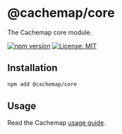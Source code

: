 # @cachemap/core

The Cachemap core module.

[![npm version](https://badge.fury.io/js/%40cachemap%2Fcore.svg)](https://badge.fury.io/js/%40cachemap%2Fcore)
[![License: MIT](https://img.shields.io/badge/License-MIT-yellow.svg)](LICENSE)

## Installation

```bash
npm add @cachemap/core
```

## Usage

Read the Cachemap [usage guide](../../README.md#usage).
